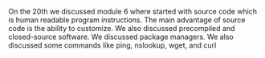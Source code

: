 On the 20th we discussed module 6 where started with source code which is human readable program instructions.
The main advantage of source code is the ability to customize.
We also discussed precompiled and closed-source software.
We discussed package managers.
We also discussed some commands like ping, nslookup, wget, and curl
